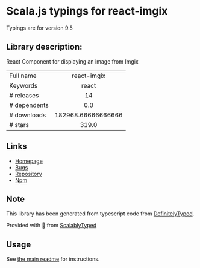 
# Scala.js typings for react-imgix

Typings are for version 9.5

## Library description:
React Component for displaying an image from Imgix

|                    |                 |
| ------------------ | :-------------: |
| Full name          | react-imgix |
| Keywords           | react |
| # releases         | 14 |
| # dependents       | 0.0 |
| # downloads        | 182968.66666666666 |
| # stars            | 319.0 |

## Links
- [Homepage](https://github.com/imgix/react-imgix#readme)
- [Bugs](https://github.com/imgix/react-imgix/issues)
- [Repository](https://github.com/imgix/react-imgix)
- [Npm](https://www.npmjs.com/package/react-imgix)
    


## Note
This library has been generated from typescript code from [DefinitelyTyped](https://definitelytyped.org).

Provided with :purple_heart: from [ScalablyTyped](https://github.com/oyvindberg/ScalablyTyped)

## Usage
See [the main readme](../../readme.md) for instructions.


